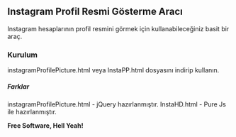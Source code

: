 ## Instagram Profil Resmi Gösterme Aracı
Instagram hesaplarının profil resmini görmek için kullanabileceğiniz basit bir araç.
### Kurulum
instagramProfilePicture.html veya InstaPP.html dosyasını indirip kullanın.
##### Farklar
instagramProfilePicture.html - jQuery hazırlanmıştır.
InstaHD.html - Pure Js ile hazırlanmıştır.

**Free Software, Hell Yeah!**